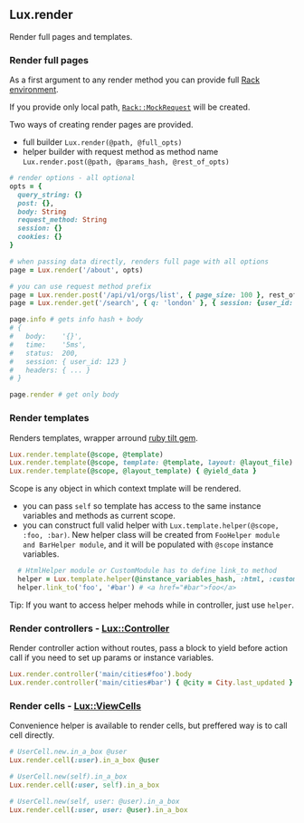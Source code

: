 ## Lux.render

Render full pages and templates.

### Render full pages

As a first argument to any render method you can provide
full [Rack environment](https://www.rubydoc.info/gems/rack/Rack/Request/Env).

If you provide only local path,
[`Rack::MockRequest`](https://www.rubydoc.info/gems/rack/Rack/MockRequest) will be created.

Two ways of creating render pages are provided.

* full builder `Lux.render(@path, @full_opts)`
* helper builder with request method as method name `Lux.render.post(@path, @params_hash, @rest_of_opts)`

```ruby
# render options - all optional
opts = {
  query_string: {}
  post: {},
  body: String
  request_method: String
  session: {}
  cookies: {}
}

# when passing data directly, renders full page with all options
page = Lux.render('/about', opts)

# you can use request method prefix
page = Lux.render.post('/api/v1/orgs/list', { page_size: 100 }, rest_of_opts)
page = Lux.render.get('/search', { q: 'london' }, { session: {user_id: 1} })

page.info # gets info hash + body
# {
#   body:    '{}',
#   time:    '5ms',
#   status:  200,
#   session: { user_id: 123 }
#   headers: { ... }
# }

page.render # get only body
```


### Render templates

Renders templates, wrapper arround [ruby tilt gem](https://github.com/rtomayko/tilt).

```ruby
Lux.render.template(@scope, @template)
Lux.render.template(@scope, template: @template, layout: @layout_file)
Lux.render.template(@scope, @layout_template) { @yield_data }
```

Scope is any object in which context tmplate will be rendered.

* you can pass `self` so template has access to the same instance
  variables and methods as current scope.
* you can construct full valid helper with `Lux.template.helper(@scope, :foo, :bar)`.
  New helper class will be created from `FooHelper module and BarHelper module`,
  and it will be populated with `@scope` instance variables.

```ruby
  # HtmlHelper module or CustomModule has to define link_to method
  helper = Lux.template.helper(@instance_variables_hash, :html, :custom, ...)
  helper.link_to('foo', '#bar') # <a href="#bar">foo</a>
```

Tip: If you want to access helper mehods while in controller, just use `helper`.


### Render controllers - [Lux::Controller](https://github.com/dux/lux-fw/tree/master/lib/lux/controller)

Render controller action without routes, pass a block to yield before action call
if you need to set up params or instance variables.

```ruby
Lux.render.controller('main/cities#foo').body
Lux.render.controller('main/cities#bar') { @city = City.last_updated }.body
```

### Render cells - [Lux::ViewCells](https://github.com/dux/lux-fw/tree/master/lib/lux/view_cell)

Convenience helper is available to render cells, but preffered way is to call cell directly.

```ruby
# UserCell.new.in_a_box @user
Lux.render.cell(:user).in_a_box @user

# UserCell.new(self).in_a_box
Lux.render.cell(:user, self).in_a_box

# UserCell.new(self, user: @user).in_a_box
Lux.render.cell(:user, user: @user).in_a_box
````

